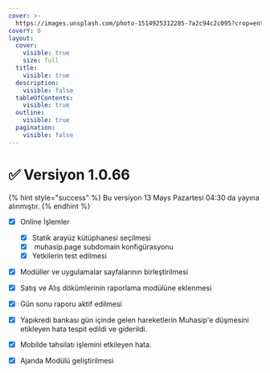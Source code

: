 ```yaml
---
cover: >-
  https://images.unsplash.com/photo-1514925312285-7a2c94c2c095?crop=entropy&cs=srgb&fm=jpg&ixid=M3wxOTcwMjR8MHwxfHNlYXJjaHw0fHxtb3RoZXJ8ZW58MHx8fHwxNzE1NTY0MjUwfDA&ixlib=rb-4.0.3&q=85
coverY: 0
layout:
  cover:
    visible: true
    size: full
  title:
    visible: true
  description:
    visible: false
  tableOfContents:
    visible: true
  outline:
    visible: true
  pagination:
    visible: false
---
```


# ✅ Versiyon 1.0.66

{% hint style="success" %}
Bu versiyon 13 Mays Pazartesi 04:30 da yayına alınmıştır.
{% endhint %}



* [x] Online İşlemler
  * [x] Statik arayüz kütüphanesi seçilmesi
  * [x] &#x20;muhasip.page subdomain konfigürasyonu&#x20;
  * [x] Yetkilerin test edilmesi
* [x] Modüller ve uygulamalar sayfalarının birleştirilmesi
* [x] Satış ve Alış dökümlerinin raporlama modülüne eklenmesi
* [x] Gün sonu raporu aktif edilmesi
* [x] Yapıkredi bankası gün içinde gelen hareketlerin Muhasip'e düşmesini etikleyen hata tespit edildi ve giderildi.
* [x] Mobilde tahsilatı işlemini etkileyen hata.
* [x] Ajanda Modülü geliştirilmesi





